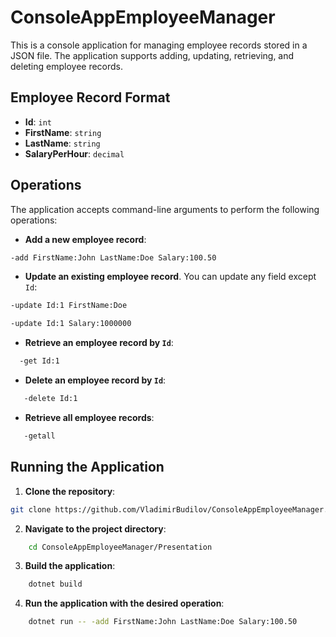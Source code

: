 # ConsoleAppEmployeeManager

This is a console application for managing employee records stored in a JSON file. The application supports adding, updating, retrieving, and deleting employee records.

## Employee Record Format

- **Id**: `int`
- **FirstName**: `string`
- **LastName**: `string`
- **SalaryPerHour**: `decimal`

## Operations

The application accepts command-line arguments to perform the following operations:

- **Add a new employee record**:  
```sh
-add FirstName:John LastName:Doe Salary:100.50
```

- **Update an existing employee record**. You can update any field except `Id`:
```sh
-update Id:1 FirstName:Doe
```
```sh
-update Id:1 Salary:1000000
```


- **Retrieve an employee record by `Id`**:  
```sh
  -get Id:1
  ```

- **Delete an employee record by `Id`**:
 ```sh
    -delete Id:1
```
- **Retrieve all employee records**:
```sh
   -getall
```
## Running the Application

1. **Clone the repository**:
 ```sh
 git clone https://github.com/VladimirBudilov/ConsoleAppEmployeeManager.git
 ```

2. **Navigate to the project directory**:
```sh
    cd ConsoleAppEmployeeManager/Presentation
```
3. **Build the application**:
```sh
    dotnet build
```

4. **Run the application with the desired operation**:
```sh
    dotnet run -- -add FirstName:John LastName:Doe Salary:100.50
```
